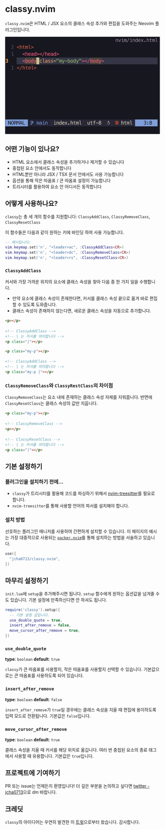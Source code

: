 # classy.nvim

`classy.nvim`은 HTML / JSX 요소의 클래스 속성 추가와 편집을 도와주는 Neovim 플러그인입니다.

![classy](./extra/classy.gif)

## 어떤 기능이 있나요?

- HTML 요소에서 클래스 속성을 추가하거나 제거할 수 있습니다
- 중첩된 요소 안에서도 동작합니다
- HTML뿐만 아니라 JSX / TSX 문서 안에서도 사용 가능합니다
- 옵션을 통해 작은 따옴표 / 큰 따옴표 설정이 가능합니다
- 트리시터를 활용하여 요소 안 어디서든 동작합니다

## 어떻게 사용하나요?

`classy`는 총 세 개의 함수를 지원합니다: `ClassyAddClass`, `ClassyRemoveClass`, `ClassyResetClass`

이 함수들은 다음과 같이 원하는 키에 바인딩 하여 사용 가능합니다.

```lua
-- 예시입니다:
vim.keymap.set('n', "<leader>ac", :ClassyAddClass<CR>)
vim.keymap.set('n', "<leader>dc", :ClassyRemoveClass<CR>)
vim.keymap.set('n', "<leader>rs", :ClassyResetClass<CR>)
```

### `ClassyAddClass`

커서와 가장 가까운 위치의 요소에 클래스 속성을 찾아 다음 중 한 가지 일을 수행합니다.

- 만약 요소에 클래스 속성이 존재한다면, 커서를 클래스 속성 끝으로 옮겨 바로 편집할 수 있도록 도와줍니다.
- 클래스 속성이 존재하지 않는다면, 새로운 클래스 속성을 자동으로 추가합니다.

```html
<p></p>

<!-- ClassyAddClass -->
<!-- | 는 커서를 의미합니다 -->
<p class="|"></p>
```

```html
<p class="my-p"></p>

<!-- ClassyAddClass -->
<!-- | 는 커서를 의미합니다 -->
<p class="my-p |"></p>
```

### `ClassyRemoveClass`와 `ClassyRestClass`의 차이점

`ClassyRemoveClass`는 요소 내에 존재하는 클래스 속성 자체를 지워줍니다. 반면에 `ClassyResetClass`는 클래스 속성의 값만 지웁니다.

```html
<p class="my-p"></p>

<!-- ClassyRemoveClass -->
<p></p>

<!-- ClassyResetClass -->
<!-- | 는 커서를 의미합니다 -->
<p class="|"></p>
```

## 기본 설정하기

### 플러그인을 설치하기 전에...

- `classy`가 트리시터를 활용해 코드를 파싱하기 위해서 [nvim-treesitter](https://github.com/nvim-treesitter/nvim-treesitter)를 필요로 합니다.
- `nvim-treesitter`를 통해 사용할 언어의 파서를 설치해야 합니다.

### 설치 방법

선호하는 플러그인 매니저를 사용하여 간편하게 설치할 수 있습니다. 이 페이지의 예시는 가장 대중적으로 사용되는 [`packer.nvim`](https://github.com/wbthomason/packer.nvim)를 통해 설치하는 방법을 서술하고 있습니다.

```lua
use({
  "jcha0713/classy.nvim",
})
```

## 마무리 설정하기

`init.lua`에 `setup`을 추가해주시면 됩니다. `setup` 함수에게 원하는 옵션값을 넘겨줄 수도 있습니다. 기본 설정에 만족하신다면 안 하셔도 됩니다.

```lua
require('classy').setup({
  -- 기본 설정 값입니다.
  use_double_quote = true,
  insert_after_remove = false,
  move_cursor_after_remove = true,
})
```

### `use_double_quote`

**type**: `boolean`
**default**: `true`

`classy`가 큰 따옴표를 사용할지, 작은 따옴표를 사용할지 선택할 수 있습니다. 기본값으로는 큰 따옴표를 사용하도록 되어 있습니다.

### `insert_after_remove`

**type**: `boolean`
**default**: `false`

`insert_after_remove`가 `true`일 경우에는 클래스 속성을 지울 때 편집에 용이하도록 입력 모드로 전환됩니다. 기본값은 `false`입니다.

### `move_cursor_after_remove`

**type**: `boolean`
**default**: `true`

클래스 속성을 지울 때 커서를 해당 위치로 옮깁니다. 여러 번 중첩된 요소의 종료 태그에서 사용할 때 유용합니다. 기본값은 `true`입니다.

## 프로젝트에 기여하기

PR 또는 issue는 언제든지 환영입니다! 더 깊은 부분을 논의하고 싶다면 [twitter - jcha0713](https://twitter.com/jcha0713)으로 dm 바랍니다.

## 크레딧

`classy`의 아이디어는 우연히 발견한 이 [트윗](https://twitter.com/justinrassier/status/1584632886938173441?s=20&t=kixISG6hBcPfFhXPnJFRqA)으로부터 왔습니다. 감사합니다.
